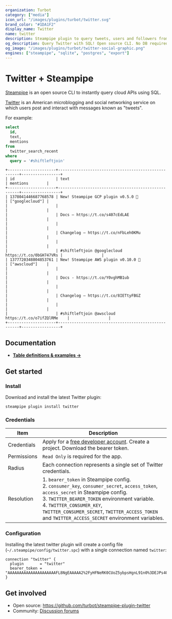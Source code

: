 ```yaml
---
organization: Turbot
category: ["media"]
icon_url: "/images/plugins/turbot/twitter.svg"
brand_color: "#1DA1F2"
display_name: Twitter
name: twitter
description: Steampipe plugin to query tweets, users and followers from Twitter.
og_description: Query Twitter with SQL! Open source CLI. No DB required.
og_image: "/images/plugins/turbot/twitter-social-graphic.png"
engines: ["steampipe", "sqlite", "postgres", "export"]
---
```


# Twitter + Steampipe

[Steampipe](https://steampipe.io) is an open source CLI to instantly query cloud APIs using SQL.

[Twitter](https://twitter.com) is an American microblogging and social networking service on which users post and interact with messages known as "tweets".

For example:

```sql
select
  id,
  text,
  mentions
from
  twitter_search_recent
where
  query = '#shiftleftjoin'
```

```
+---------------------+-----------------------------------------------------+-----------------+
| id                  | text                                                | mentions        |
+---------------------+-----------------------------------------------------+-----------------+
| 1378041446687768578 | New! Steampipe GCP plugin v0.5.0 🚀                 | ["googlecloud"] |
|                     |                                                     |                 |
|                     | Docs — https://t.co/s407cEdLAE                      |                 |
|                     |                                                     |                 |
|                     | Changelog — https://t.co/nFbLeh0KMu                 |                 |
|                     |                                                     |                 |
|                     | #shiftleftjoin @googlecloud https://t.co/0bGH747VRs |                 |
| 1377720348804853761 | New! Steampipe AWS plugin v0.10.0 🚀                | ["awscloud"]    |
|                     |                                                     |                 |
|                     | Docs - https://t.co/Y0vghMB1ub                      |                 |
|                     |                                                     |                 |
|                     | Changelog – https://t.co/8IETtyFBGZ                 |                 |
|                     |                                                     |                 |
|                     | #shiftleftjoin @awscloud https://t.co/o7ifZQlRMe    |                 |
+---------------------+-----------------------------------------------------+-----------------+
```

## Documentation

- **[Table definitions & examples →](/plugins/turbot/twitter/tables)**

## Get started

### Install

Download and install the latest Twitter plugin:

```bash
steampipe plugin install twitter
```

### Credentials

| Item | Description |
| - | - |
| Credentials | Apply for a [free developer account](https://developer.twitter.com/en/apply-for-access). Create a project. Download the bearer token. |
| Permissions | `Read Only` is required for the app. |
| Radius | Each connection represents a single set of Twitter credentials. |
| Resolution |  1. `bearer_token` in Steampipe config.<br />2. `consumer_key`, `consumer_secret`, `access_token`, `access_secret` in Steampipe config.<br />3. `TWITTER_BEARER_TOKEN` environment variable.<br />4. `TWITTER_CONSUMER_KEY`, `TWITTER_CONSUMER_SECRET`, `TWITTER_ACCESS_TOKEN` and `TWITTER_ACCESS_SECRET` environment variables. |

### Configuration

Installing the latest twitter plugin will create a config file (`~/.steampipe/config/twitter.spc`) with a single connection named `twitter`:

```hcl
connection "twitter" {
  plugin       = "twitter"
  bearer_token = "AAAAAAAAAAAAAAAAAAAAAFL8NgEAAAAA2%2FyHFNeRK0CUoZ5ybpsHgnL91n0%3DEJPs4GsJVU8ZlrHYr1x0eyb4Br48WeqLtmM4aAKbIxpInTrrIu"
}
```

## Get involved

* Open source: https://github.com/turbot/steampipe-plugin-twitter
* Community: [Discussion forums](https://github.com/turbot/steampipe/discussions)
